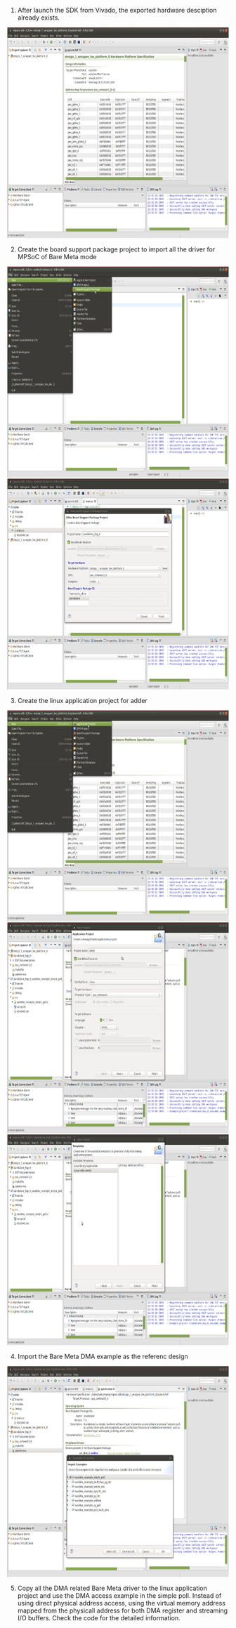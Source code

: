 
1. After launch the SDK from Vivado, the exported hardware desciption already exists.

<img src="https://github.com/wincle626/IncompleteXilinxToolTutorals_2019.1/blob/master/figs/sdk/Kazam_screenshot_00042.png" title="admmspx2" width="640" height="480" />

2. Create the board support package project to import all the driver for MPSoC of Bare Meta mode

<img src="https://github.com/wincle626/IncompleteXilinxToolTutorals_2019.1/blob/master/figs/sdk/Kazam_screenshot_00046.png" title="admmspx2" width="640" height="480" />

<img src="https://github.com/wincle626/IncompleteXilinxToolTutorals_2019.1/blob/master/figs/sdk/Kazam_screenshot_00047.png" title="admmspx2" width="640" height="480" />

3. Create the linux application project for adder

<img src="https://github.com/wincle626/IncompleteXilinxToolTutorals_2019.1/blob/master/figs/sdk/Kazam_screenshot_00043.png" title="admmspx2" width="640" height="480" />

<img src="https://github.com/wincle626/IncompleteXilinxToolTutorals_2019.1/blob/master/figs/sdk/Kazam_screenshot_00052.png" title="admmspx2" width="640" height="480" />

<img src="https://github.com/wincle626/IncompleteXilinxToolTutorals_2019.1/blob/master/figs/sdk/Kazam_screenshot_00053.png" title="admmspx2" width="640" height="480" />

4. Import the Bare Meta DMA example as the referenc design 

<img src="https://github.com/wincle626/IncompleteXilinxToolTutorals_2019.1/blob/master/figs/sdk/Kazam_screenshot_00049.png" title="admmspx2" width="640" height="480" />

5. Copy all the DMA related Bare Meta driver to the linux application project and use the DMA access example in the simple poll. Instead of using direct physical address access, using the virtual memory address mapped from the physicall address for both DMA register and streaming I/O buffers. Check the code for the detailed information. 

